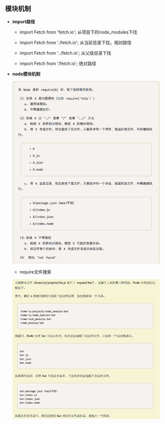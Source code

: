 ## 模块机制

* **import路径**

    - import Fetch from 'fetch.io';  从项目下的node_modules下找

    - import Fetch from './fetch.io';   从当前目录下找，相对路径

    - import Fetch from '../fetch.io';   从父级目录下找

    - import Fetch from '/fetch.io';    绝对路径

* **node模块机制**

    ![require加载机制](../images/require.png)

    - require文件搜索

    ![require加载案例](../images/example.png)
